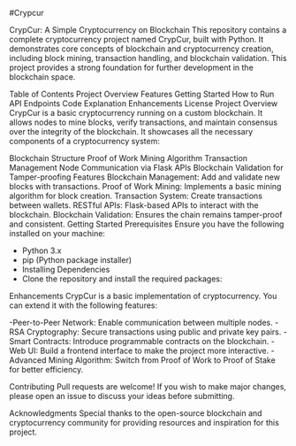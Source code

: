 #Crypcur

CrypCur: A Simple Cryptocurrency on Blockchain
This repository contains a complete cryptocurrency project named CrypCur, built with Python. It demonstrates core concepts of blockchain and cryptocurrency creation, including block mining, transaction handling, and blockchain validation. This project provides a strong foundation for further development in the blockchain space.

Table of Contents
Project Overview
Features
Getting Started
How to Run
API Endpoints
Code Explanation
Enhancements
License
Project Overview
CrypCur is a basic cryptocurrency running on a custom blockchain. It allows nodes to mine blocks, verify transactions, and maintain consensus over the integrity of the blockchain. It showcases all the necessary components of a cryptocurrency system:

Blockchain Structure
Proof of Work Mining Algorithm
Transaction Management
Node Communication via Flask APIs
Blockchain Validation for Tamper-proofing
Features
Blockchain Management: Add and validate new blocks with transactions.
Proof of Work Mining: Implements a basic mining algorithm for block creation.
Transaction System: Create transactions between wallets.
RESTful APIs: Flask-based APIs to interact with the blockchain.
Blockchain Validation: Ensures the chain remains tamper-proof and consistent.
Getting Started
Prerequisites
Ensure you have the following installed on your machine:

- Python 3.x
- pip (Python package installer)
- Installing Dependencies
- Clone the repository and install the required packages:



Enhancements
CrypCur is a basic implementation of cryptocurrency. You can extend it with the following features:

-Peer-to-Peer Network: Enable communication between multiple nodes.
-RSA Cryptography: Secure transactions using public and private key pairs.
-Smart Contracts: Introduce programmable contracts on the blockchain.
-Web UI: Build a frontend interface to make the project more interactive.
-Advanced Mining Algorithm: Switch from Proof of Work to Proof of Stake for better efficiency.


Contributing
Pull requests are welcome! If you wish to make major changes, please open an issue to discuss your ideas before submitting.

Acknowledgments
Special thanks to the open-source blockchain and cryptocurrency community for providing resources and inspiration for this project.
